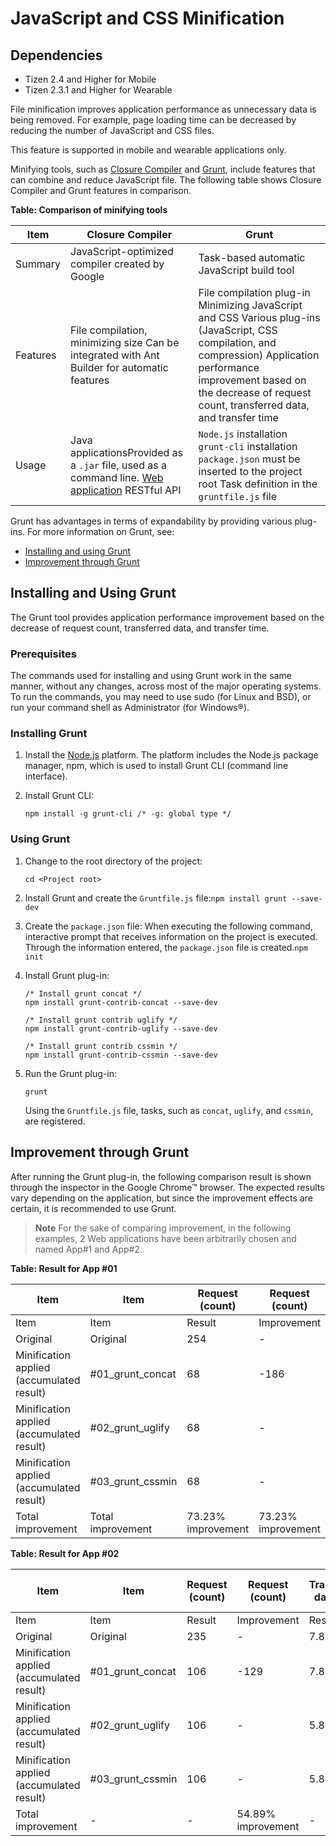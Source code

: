 # JavaScript and CSS Minification

## Dependencies

- Tizen 2.4 and Higher for Mobile
- Tizen 2.3.1 and Higher for Wearable

File minification improves application performance as unnecessary data is being removed. For example, page loading time can be decreased by reducing the number of JavaScript and CSS files.

This feature is supported in mobile and wearable applications only.

Minifying tools, such as [Closure Compiler](https://developers.google.com/closure/compiler/) and [Grunt](http://gruntjs.com/), include features that can combine and reduce JavaScript file. The following table shows Closure Compiler and Grunt features in comparison.

**Table: Comparison of minifying tools**

| Item     | Closure Compiler                         | Grunt                                    |
| -------- | ---------------------------------------- | ---------------------------------------- |
| Summary  | JavaScript-optimized compiler created by Google | Task-based automatic JavaScript build tool |
| Features | File compilation, minimizing size					Can be integrated with Ant Builder for automatic features | File compilation plug-in					Minimizing JavaScript and CSS					Various plug-ins (JavaScript, CSS compilation, and compression)					Application performance improvement based on the decrease of request count, transferred data, and transfer time |
| Usage    | Java applicationsProvided as a `.jar` file, used as a command line.				[Web application](http://closure-compiler.appspot.com/home)				RESTful API | `Node.js` installation				`grunt-cli` installation				`package.json` must be inserted to the project root				Task definition in the `gruntfile.js` file |

Grunt has advantages in terms of expandability by providing various plug-ins. For more information on Grunt, see:

- [Installing and using Grunt](./w3c/perf_opt/minify-js-css-w.md#grunt)
- [Improvement through Grunt](./w3c/perf_opt/minify-js-css-w.md#improvement)

## Installing and Using Grunt

The Grunt tool provides application performance improvement based on the decrease of request count, transferred data, and transfer time.

### Prerequisites

The commands used for installing and using Grunt work in the same manner, without any changes, across most of the major operating systems. To run the commands, you may need to use sudo (for Linux and BSD), or run your command shell as Administrator (for Windows®).

### Installing Grunt

1. Install the [Node.js](http://www.nodejs.org/) platform. The platform includes the Node.js package manager, npm, which is used to install Grunt CLI (command line interface).

2. Install Grunt CLI:

   ```
   npm install -g grunt-cli /* -g: global type */
   ```

### Using Grunt

1. Change to the root directory of the project:

   ```
   cd <Project root>
   ```

2. Install Grunt and create the `Gruntfile.js` file:`npm install grunt --save-dev`

3. Create the `package.json` file: When executing the following command, interactive prompt that receives information on the project is executed. Through the information entered, the `package.json` file is created.`npm init`

4. Install Grunt plug-in:

   ```
   /* Install grunt concat */
   npm install grunt-contrib-concat --save-dev

   /* Install grunt contrib uglify */
   npm install grunt-contrib-uglify --save-dev

   /* Install grunt contrib cssmin */
   npm install grunt-contrib-cssmin --save-dev
   ```

5. Run the Grunt plug-in:

   ```
   grunt
   ```

   Using the `Gruntfile.js` file, tasks, such as `concat`, `uglify`, and `cssmin`, are registered.

## Improvement through Grunt

After running the Grunt plug-in, the following comparison result is shown through the inspector in the Google Chrome™ browser. The expected results vary depending on the application, but since the improvement effects are certain, it is recommended to use Grunt.

> **Note**
> For the sake of comparing improvement, in the following examples, 2 Web applications have been arbitrarily chosen and named App#1 and App#2.

**Table: Result for App #01**

| Item                                     | Item              | Request (count)    | Request (count)    | Transferred data (mb) | Transferred data (mb) | Onload time (s)    | Onload time (s)    |
| ---------------------------------------- | ----------------- | ------------------ | ------------------ | --------------------- | --------------------- | ------------------ | ------------------ |
| Item                                     | Item              | Result             | Improvement        | Result                | Improvement           | Result             | Improvement        |
| Original                                 | Original          | 254                | -                  | 6.66                  | -                     | 3.28               | -                  |
| Minification applied (accumulated result) | #01_grunt_concat  | 68                 | -186               | 6.62                  | -0.04                 | 2.43               | -0.85              |
| Minification  applied (accumulated result) | #02_grunt_uglify  | 68                 | -                  | 1.9                   | -4.72                 | 1.59               | -0.85              |
| Minification  applied (accumulated result) | #03_grunt_cssmin  | 68                 | -                  | 1.87                  | -0.03                 | 1.61               | 0.02               |
| Total  improvement                       | Total improvement | 73.23% improvement | 73.23% improvement | 71.92% improvement    | 71.92% improvement    | 51.07% improvement | 51.07% improvement |

**Table: Result for App #02**

| Item                                     | Item             | Request (count) | Request (count)     | Transferred data (mb) | Transferred data (mb) | Onload time (s) | Onload time (s)     |
| ---------------------------------------- | ---------------- | --------------- | ------------------- | --------------------- | --------------------- | --------------- | ------------------- |
| Item                                     | Item             | Result          | Improvement         | Result                | Improvement           | Result          | Improvement         |
| Original                                 | Original         | 235             | -                   | 7.89                  | -                     | 5.8             | -                   |
| Minification applied (accumulated result) | #01_grunt_concat | 106             | -129                | 7.87                  | -0.02                 | 5.15            | -0.65               |
| Minification  applied (accumulated result) | #02_grunt_uglify | 106             | -                   | 5.85                  | -2.02                 | 4.95            | -0.19               |
| Minification  applied (accumulated result) | #03_grunt_cssmin | 106             | -                   | 5.84                  | -0.01                 | 4.89            | -0.06               |
| Total  improvement                       | -                | -               | 54.89%  improvement | -                     | 25.98%  improvement   | -               | 15.63%  improvement |

